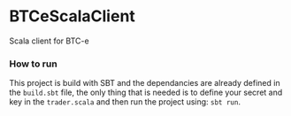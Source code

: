 BTCeScalaClient
===============

Scala client for BTC-e

### How to run
This project is build with SBT and the dependancies are already defined in the `build.sbt` file, the only thing that is needed is to define your secret and key in the `trader.scala` and then run the project using: `sbt run`.